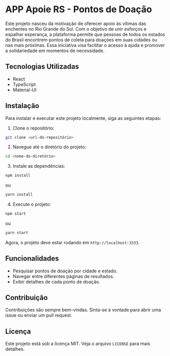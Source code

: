 # APP Apoie RS - Pontos de Doação

Este projeto nasceu da motivação de oferecer apoio às vítimas das enchentes no Rio Grande do Sul. Com o objetivo de unir esforços e espalhar esperança, a plataforma permite que pessoas de todos os estados do Brasil encontrem pontos de coleta para doações em suas cidades ou nas mais próximas. Essa iniciativa visa facilitar o acesso à ajuda e promover a solidariedade em momentos de necessidade.

## Tecnologias Utilizadas

- React
- TypeScript
- Material-UI

## Instalação

Para instalar e executar este projeto localmente, siga as seguintes etapas:

1. Clone o repositório:

```bash
git clone <url-do-repositório>
```

2. Navegue até o diretório do projeto:

```bash
cd <nome-do-diretório>
```

3. Instale as dependências:

```bash
npm install
```

ou

```bash
yarn install
```

4. Execute o projeto:

```bash
npm start
```

ou

```bash
yarn start
```

Agora, o projeto deve estar rodando em `http://localhost:3333`.

## Funcionalidades

- Pesquisar pontos de doação por cidade e estado.
- Navegar entre diferentes páginas de resultados.
- Exibir detalhes de cada ponto de doação.

## Contribuição

Contribuições são sempre bem-vindas. Sinta-se à vontade para abrir uma issue ou enviar um pull request.

## Licença

Este projeto está sob a licença MIT. Veja o arquivo `LICENSE` para mais detalhes.
